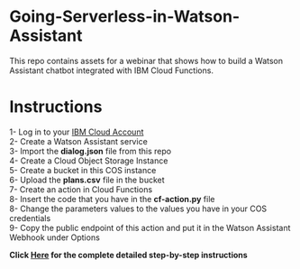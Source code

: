 # Going-Serverless-in-Watson-Assistant
This repo contains assets for a webinar that shows how to build a Watson Assistant chatbot integrated with IBM Cloud Functions.

# Instructions
1- Log in to your [IBM Cloud Account](https://ibm.biz/BdfFsS) <br>
2- Create a Watson Assistant service <br>
3- Import the **dialog.json** file from this repo <br>
4- Create a Cloud Object Storage Instance  <br>
5- Create a bucket in this COS instance  <br>
6- Upload the **plans.csv** file in the bucket <br> 
7- Create an action in Cloud Functions <br>
8- Insert the code that you have in the **cf-action.py** file <br>
8- Change the parameters values to the values you have in your COS credentials <br>
9- Copy the public endpoint of this action and put it in the Watson Assistant Webhook under Options <br>

**Click [Here](https://khalil-faraj.gitbook.io/go-serverless-with-watson-assistant/) for the complete detailed step-by-step instructions** 


